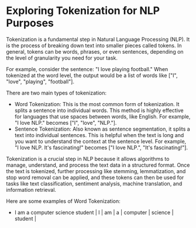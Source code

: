 # Exploring Tokenization for NLP Purposes


Tokenization is a fundamental step in Natural Language Processing (NLP). It is the process of breaking down text into smaller pieces called tokens. In general, tokens can be words, phrases, or even sentences, depending on the level of granularity you need for your task.

For example, consider the sentence: "I love playing football." When tokenized at the word level, the output would be a list of words like ["I", "love", "playing", "football"].

There are two main types of tokenization:
* Word Tokenization: This is the most common form of tokenization. It splits a sentence into individual words. This method is highly effective for languages that use spaces between words, like English. For example, "I love NLP." becomes ["I", "love", "NLP."].
* Sentence Tokenization: Also known as sentence segmentation, it splits a text into individual sentences. This is helpful when the text is long and you want to understand the context at the sentence level. For example, "I love NLP. It's fascinating!" becomes ["I love NLP.", "It's fascinating!"].

Tokenization is a crucial step in NLP because it allows algorithms to manage, understand, and process the text data in a structured format. Once the text is tokenized, further processing like stemming, lemmatization, and stop word removal can be applied, and these tokens can then be used for tasks like text classification, sentiment analysis, machine translation, and information retrieval.

Here are some examples of Word Tokenization:
* I am a computer science student
| I  | am | a | computer | science | student |
